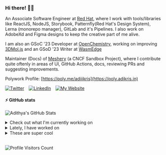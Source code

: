 ### Hi there! 👋🏻
  
An Associate Software Engineer at [Red Hat](https://www.redhat.com), where I work with tools/libraries like ReactJS, NodeJS, Storybook, Patternfly(Red Hat's Design System), Lerna (monorepo manager), GitLab and it's Pipelines. I also work on AdobeXd and Figma designs to keep the creative part of me alive.

I am also an GSoC '23 Developer at [OpenChemistry](https://openchemistry.org), working on improving [3DMol.js](https://github.com/3dmol/3Dmol.js) and an GSoD '23 Writer at [WasmEdge](https://github.com/WasmEdge)

Maintainer (Docs) of [Meshery](https://github.com/meshery) (a CNCF Sandbox Project), where I contribute quite oftenly in areas of UI, GitHub Actions, docs, reviewing PRs and suggesting improvements.

Polywork Profile: [https://poly.me/adiiikris](https://poly.adikris.in)

[![Twitter](https://img.shields.io/badge/-@adii_kris-%231DA1F2?style=for-the-badge&logo=twitter&logoColor=ffffff)](https:/twitter.adikris.in) &ensp;
[![LinkedIn](https://img.shields.io/badge/-Adithya%20Krishna-%230A67C3?style=for-the-badge&logo=linkedin&logoColor=ffffff)](https://linkedin.adikris.in/) &ensp;
[![My Website](https://img.shields.io/badge/-My%20Website-%230A67C3?style=for-the-badge)](https://adikris.in/)

#### ⚡️ GitHub stats

![Adithya's GitHub Stats](https://github-readme-stats.vercel.app/api?username=adithyaakrishna&show_icons=true&hide_border=true&title_color=fff&icon_color=79ff97&text_color=9f9f9f&bg_color=151515)


<details>
  <summary>Check out what I'm currently working on</summary>
  
  - [3dmol/3Dmol.js](https://github.com/3dmol/3Dmol.js) - WebGL accelerated JavaScript molecular graphics library (today)
  - [adithyaakrishna/dotfiles](https://github.com/adithyaakrishna/dotfiles) - My Personal Configuration for GH CodeSpaces (today)
  - [WasmEdge/docs](https://github.com/WasmEdge/docs) -  (6 days ago)
  - [meshery/meshery](https://github.com/meshery/meshery) - Meshery, the cloud native manager (6 days ago)
  - [facebook/docusaurus](https://github.com/facebook/docusaurus) - Easy to maintain open source documentation websites. (6 days ago)
</details>

<details>
  <summary>Lately, I have worked on</summary>
  
  - [[Chore] - Remove Unnecessary Docs and Reorganised Others](https://github.com/WasmEdge/WasmEdge/pull/2593) on [WasmEdge/WasmEdge](https://github.com/WasmEdge/WasmEdge) (today)
  - [[Feat] - Updated Sessions.js](https://github.com/3dmol/3Dmol.js/pull/690) on [3dmol/3Dmol.js](https://github.com/3dmol/3Dmol.js) (today)
  - [[Feat] - Updated `.push()` to `Array.from()`](https://github.com/3dmol/3Dmol.js/pull/689) on [3dmol/3Dmol.js](https://github.com/3dmol/3Dmol.js) (today)
  - [[Feat] - Updated `.push()` to `Array.from()`](https://github.com/3dmol/3Dmol.js/pull/688) on [3dmol/3Dmol.js](https://github.com/3dmol/3Dmol.js) (1 day ago)
  - [[Feat] - Update Scripts &amp; Workflows](https://github.com/3dmol/3Dmol.js/pull/687) on [3dmol/3Dmol.js](https://github.com/3dmol/3Dmol.js) (1 day ago)
</details>

<details>
  <summary>These are super cool</summary>
  
  - [NASA-AMMOS/aerie-ui](https://github.com/NASA-AMMOS/aerie-ui) - The client application for Aerie. (today)
  - [NASA-PDS/transform](https://github.com/NASA-PDS/transform) - Transforms PDS3 and PDS4 product labels and data into various formats. (today)
  - [NextJSTemplates/startup-nextjs](https://github.com/NextJSTemplates/startup-nextjs) - Startup is free Next.js template for startups and SaaS businesses comes with all the essential pages, components, and sections you need to launch a complete business website. (1 week ago)
  - [Eventual-Inc/Daft](https://github.com/Eventual-Inc/Daft) - The Python DataFrame for Complex Data (1 week ago)
  - [robusta-dev/kubernetes-chatgpt-bot](https://github.com/robusta-dev/kubernetes-chatgpt-bot) - A ChatGPT bot for Kubernetes issues. (1 week ago)
</details>

<br> 

![Profile Visitors Count](https://profile-counter.glitch.me/adithyaakrishna/count.svg)
